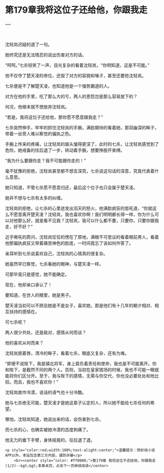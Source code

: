 # 第179章我将这位子还给他，你跟我走
~~
    	    <p name="pagetop" href="javascript:void(0);" onclick="return false" style="line-height: 35px;padding: 10px;color: #333;"> </p><p>沈轻岚迟疑的道了一句。</p><p>她终究还是无法残忍的说出伤害对方的话。</p><p>“呵呵。”七杀轻笑了一声，目光复杂的看着沈轻岚，“你明知道，这是不可能。”</p><p>他不仅夺了楚天凌的帝位，还毁了对方的容貌和嗓子，甚至还要抢沈轻岚。</p><p>七杀便是不了解楚天凌，也知道他是一个强势霸道的人。</p><p>对方在他的手里，吃了那么大的亏，两人的恩怨岂是那么容易放下的？</p><p>何况，他根本就不想放弃沈轻岚。</p><p>“若是，我将这位子还给他，那你愿不愿意跟我走？”</p><p>七杀突然伸手，牢牢的抓住沈轻岚的手腕，满脸期待的看着她，那双幽深的眸子，带着一丝旁人难以察觉的偏执之色。</p><p>手腕上传来的疼痛，让沈轻岚的眉头皱得更深了，此时的七杀，让沈轻岚感觉到了危险，她戒备的往后退了一步，转动着手腕，想要挣脱开束缚。</p><p>“我为什么要跟你走？我不可能跟你走的！”</p><p>毫不犹豫的拒绝，沈轻岚甚至都不想去深究，七杀说这句话的深意，究竟代表着什么意思。</p><p>她只知道，不管七杀愿不愿意归还，最后这个位子也只会属于楚天凌。</p><p>她并不想与七杀有太多的纠缠。</p><p>沈轻岚的拒绝，让七杀的心里迸发出滔天的怒火，他满脸疯狂的低吼道，“你就这么不愿意离开楚天凌？沈轻岚，我也喜欢你啊！我们明明都长得一样，你为什么可以对他那么好，就是看不见我？沈轻岚，我可以什么都不要，只要你，只要你跟我走，好不好？”</p><p>近乎嘶吼的质问，沈轻岚怔怔的愣在了原地，满眼不可思议的看着眼前男人，看着他那偏执疯狂又带着痛苦神色的脸庞，一时间竟忘了该如何作答了。</p><p>亲耳听到七杀说喜欢自己，沈轻岚的心情真的很复杂。</p><p>她虽然早已察觉，七杀看她的眼神，与楚天凌一样。</p><p>可那毕竟只是感觉，她不能确定。</p><p>现在，他却亲口承认了！</p><p>要知道，在世人的眼里，她是男子。</p><p>楚天凌当初可以不顾忌她是不是女子，喜欢她，那是他们有十几年的朝夕相对、相互扶持的感情在。</p><p>可七杀呢？</p><p>两人很少共处，还是敌对，感情从何而谈？</p><p>他的喜欢从何而来？</p><p>沈轻岚抿着唇，清冷的眸子，看着七杀，眼底又复杂，还有为难。</p><p>“即便不说陛下，我是镇北将军，身上肩负着责任和使命，我也是不可能离开。你和陛下，是截然不同的两个人。否则，当初在皇家猎场的时候，我也不可能一眼就能将你们区分开。至于，我与陛下的感情，无需与你交代，你也没必要处处和他比较。而且，我也不喜欢你！”</p><p>沈轻岚故作冷漠，说话的语气也十分冷酷。</p><p>她与七杀绝无可能，楚天凌才是她这辈子认定的人，所以她不能给七杀任何的希望。</p><p>哪怕，沈轻岚知道，她说出来的话，会伤害到七杀。</p><p>而七杀的心，也确实被她冷漠的态度刺痛了。</p><p>他无力的垂下手臂，身体摇晃的，往后退了退。</p>
    	
   	<p style="color:red;width:100%;text-alight:center;">温馨提示：除妙阅小说APP以外，本站包含第三方内容，谨防诈骗</p>
    	<br><center style="color: #ff0000;">第179章 我将这位子还给他，你跟我走(1/2)--&gt;&gt;本章未完，点击下一页继续阅读</center>
    	